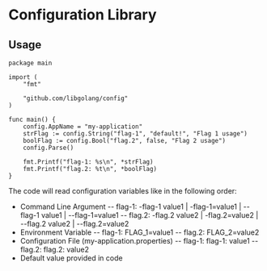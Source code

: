 # Configuration Library

## Usage


```
package main

import (
	"fmt"

	"github.com/libgolang/config"
)

func main() {
	config.AppName = "my-application"
	strFlag := config.String("flag-1", "default!", "Flag 1 usage")
	boolFlag := config.Bool("flag.2", false, "Flag 2 usage")
	config.Parse()

	fmt.Printf("flag-1: %s\n", *strFlag)
	fmt.Printf("flag.2: %t\n", *boolFlag)
}
```

The code will read configuration variables like in the following order:

- Command Line Argument
-- flag-1: -flag-1 value1 | -flag-1=value1 | --flag-1 value1 | --flag-1=value1
-- flag.2: -flag.2 value2 | -flag.2=value2 | --flag.2 value2 | --flag.2=value2
- Environment Variable
-- flag-1: FLAG\_1=value1
-- flag.2: FLAG\_2=value2
- Configuration File (my-application.properties)
-- flag-1: flag-1: value1
-- flag.2: flag.2: value2
- Default value provided in code

